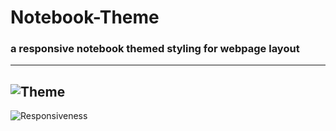 # Notebook-Theme
### a responsive notebook themed styling for webpage layout
-----------------------------------------------------------------------------------------
![Theme](https://github.com/bcd-kushal/Notebook-Theme/assets/96081625/bf16cd03-c4cc-42e4-b020-9c3f720f96d7)
-------------------------------------------------------------------------------------------
![Responsiveness](https://github.com/bcd-kushal/Notebook-Theme/assets/96081625/f305f7e5-5194-4201-950e-fbe7ed8022d6)
